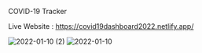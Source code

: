 COVID-19 Tracker

Live Website : https://covid19dashboard2022.netlify.app/


![2022-01-10 (2)](https://user-images.githubusercontent.com/56133988/148766217-463a13f1-ca51-497c-ab33-d04c7e731c35.png)
![2022-01-10](https://user-images.githubusercontent.com/56133988/148766280-f5c2650d-8733-46eb-b58f-47ec498b2d57.png)
